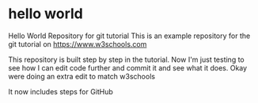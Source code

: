 # hello world 
Hello World Repository for git tutorial 
This is an example repository for the git tutorial on https://www.w3schools.com

This repository is built step by step in the tutorial.
Now I'm just testing to see how I can edit code further and commit it and see what it does. 
Okay were doing an extra edit to match w3schools

It now includes steps for GitHub
